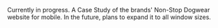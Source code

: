 Currently in progress. A Case Study of the brands' Non-Stop Dogwear website for mobile. In the future, plans to expand it to all window sizes.
